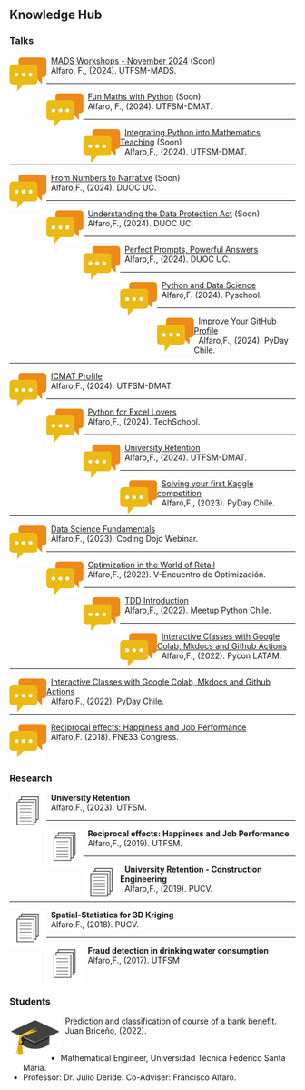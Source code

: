 ## Knowledge Hub



### Talks

<p>
<a href="https://fralfaro.github.io/MADS-Workshops/">
    <img src="../../images/research/talk.png"
      style="float:left; width:65px; height:65px;">
</a>
<span style="vertical-align:bottom">
&nbsp <a href="https://fralfaro.github.io/MADS-Workshops/">MADS Workshops - November 2024</a> (Soon)<br>
&nbsp Alfaro, F., (2024). UTFSM-MADS.
</span>
</p>

<hr size="30">

<p>
<a href="https://fralfaro.github.io/DMAT-SJ-Olimpiadas/">
    <img src="../../images/research/talk.png"
      style="float:left; width:65px; height:65px;">
</a>
<span style="vertical-align:bottom">
&nbsp <a href="https://fralfaro.github.io/DMAT-SJ-Olimpiadas/">Fun Maths with Python</a> (Soon)<br>
&nbsp Alfaro, F., (2024). UTFSM-DMAT.
</span>
</p>

<hr size="30">

<p>
<a href="https://fralfaro.github.io/DMAT-SJ-Olimpiadas/">
    <img src="../../images/research/talk.png"
      style="float:left; width:65px; height:65px;">
</a>
<span style="vertical-align:bottom">
&nbsp <a href="https://fralfaro.github.io/DMAT-SJ-Olimpiadas/">Integrating Python into Mathematics Teaching</a> (Soon)<br>
&nbsp  Alfaro,F., (2024). UTFSM-DMAT.
</span>
</p>

<hr size="30">


<p>
<a href="https://github.com/Seth-Nut/resources/tree/main/files">
    <img src="../../images/research/talk.png"
      style="float:left; width:65px; height:65px;">
</a>
<span style="vertical-align:bottom">
&nbsp <a href="https://github.com/Seth-Nut/resources/tree/main/files">From Numbers to Narrative</a> (Soon)<br>
&nbsp  Alfaro,F., (2024). DUOC UC.
</span>
</p>

<hr size="30">


<p>
<a href="https://github.com/Seth-Nut/resources/tree/main/files">
    <img src="../../images/research/talk.png"
      style="float:left; width:65px; height:65px;">
</a>
<span style="vertical-align:bottom">
&nbsp <a href="https://github.com/Seth-Nut/resources/tree/main/files">Understanding the Data Protection Act</a> (Soon)<br>
&nbsp  Alfaro,F., (2024). DUOC UC.
</span>
</p>

<hr size="30">


<p>
<a href="https://github.com/Seth-Nut/resources/blob/main/files/2024_09_13_chatgpt.pdf">
    <img src="../../images/research/talk.png"
      style="float:left; width:65px; height:65px;">
</a>
<span style="vertical-align:bottom">
&nbsp <a href="https://github.com/Seth-Nut/resources/blob/main/files/2024_09_13_chatgpt.pdf">Perfect Prompts, Powerful Answers</a><br>
&nbsp  Alfaro,F., (2024). DUOC UC.
</span>
</p>

<hr size="30">


<p>
<a href="https://pyschool.cl/">
    <img src="../../images/research/talk.png"
      style="float:left; width:65px; height:65px;">
</a>
<span style="vertical-align:bottom">
&nbsp <a href="https://pyschool.cl/">Python and Data Science</a> <br>
&nbsp  Alfaro,F. (2024). Pyschool.

</span>
</p>

<hr size="30">


<p>
<a href="https://github.com/fralfaro/portfolio/blob/main/docs/files/talks/PyDayChile2024_talk.pdf">
    <img src="../../images/research/talk.png"
      style="float:left; width:65px; height:65px;">
</a>
<span style="vertical-align:bottom">
&nbsp <a href="https://github.com/fralfaro/portfolio/blob/main/docs/files/talks/PyDayChile2024_talk.pdf">Improve Your GitHub Profile</a> <br>
&nbsp  Alfaro,F., (2024). PyDay Chile.
</span>
</p>

<hr size="30">

<p>
<a href="https://github.com/fralfaro/portfolio/blob/main/docs/files/talks/icmat_intro.pdf">
    <img src="../../images/research/talk.png"
      style="float:left; width:65px; height:65px;">
</a>
<span style="vertical-align:bottom">
&nbsp <a href="https://github.com/fralfaro/portfolio/blob/main/docs/files/talks/icmat_intro.pdf">ICMAT Profile</a> <br>
&nbsp  Alfaro,F., (2024). UTFSM-DMAT.
</span>
</p>

<hr size="30">

<p>
<a href="https://github.com/fralfaro/portfolio/blob/main/docs/files/talks/python_excel.pdf">
    <img src="../../images/research/talk.png"
      style="float:left; width:65px; height:65px;">
</a>
<span style="vertical-align:bottom">
&nbsp <a href="https://github.com/fralfaro/portfolio/blob/main/docs/files/talks/python_excel.pdf">Python for Excel Lovers</a> <br>
&nbsp  Alfaro,F., (2024). TechSchool.
</span>
</p>

<hr size="30">


<p>
<a href="https://github.com/fralfaro/portfolio/blob/main/docs/files/talks/MAT283_2024S1_talk.pdf">
    <img src="../../images/research/talk.png"
      style="float:left; width:65px; height:65px;">
</a>
<span style="vertical-align:bottom">
&nbsp <a href="https://github.com/fralfaro/portfolio/blob/main/docs/files/talks/MAT283_2024S1_talk.pdf">University Retention</a> <br>
&nbsp  Alfaro,F., (2024). UTFSM-DMAT.
</span>
</p>

<hr size="30">

<p>
<a href="https://github.com/fralfaro/portfolio/blob/main/docs/files/talks/PyDayChile2023_talk.pdf">
    <img src="../../images/research/talk.png"
      style="float:left; width:65px; height:65px;">
</a>
<span style="vertical-align:bottom">
&nbsp <a href="https://github.com/fralfaro/portfolio/blob/main/docs/files/talks/PyDayChile2023_talk.pdf">Solving your first Kaggle competition</a> <br>
&nbsp  Alfaro,F., (2023). PyDay Chile.
</span>
</p>

<hr size="30">

<p>
<a href="https://github.com/fralfaro/portfolio/blob/main/docs/files/talks/cd_intro_ds_talk.pdf">
    <img src="../../images/research/talk.png"
      style="float:left; width:65px; height:65px;">
</a>
<span style="vertical-align:bottom">
&nbsp <a href="https://github.com/fralfaro/portfolio/blob/main/docs/files/talks/cd_intro_ds_talk.pdf">Data Science Fundamentals</a> <br>
&nbsp  Alfaro,F., (2023). Coding Dojo Webinar.
</span>
</p>

<hr size="30">

<p>
<a href="https://github.com/fralfaro/portfolio/blob/main/docs/files/talks/workshop_optimization_talk.pdf">
    <img src="../../images/research/talk.png"
      style="float:left; width:65px; height:65px;">
</a>
<span style="vertical-align:bottom">
&nbsp <a href="https://github.com/fralfaro/portfolio/blob/main/docs/files/talks/workshop_optimization_talk.pdf">Optimization in the World of Retail</a> <br>
&nbsp  Alfaro,F., (2022). V-Encuentro de Optimización.
</span>
</p>

<hr size="30">

<p>
<a href="https://github.com/fralfaro/portfolio/blob/main/docs/files/talks/MeetupPythonChile_20220929_talk.pdf">
    <img src="../../images/research/talk.png"
      style="float:left; width:65px; height:65px;">
</a>
<span style="vertical-align:bottom">
&nbsp <a href="https://github.com/fralfaro/portfolio/blob/main/docs/files/talks/MeetupPythonChile_20220929_talk.pdf">TDD Introduction</a> <br>
&nbsp  Alfaro,F., (2022). Meetup Python Chile.
</span>
</p>

<hr size="30">

<p>
<a href="https://github.com/fralfaro/portfolio/blob/main/docs/files/talks/PyConLatam2022_talk.pdf">
    <img src="../../images/research/talk.png"
      style="float:left; width:65px; height:65px;">
</a>
<span style="vertical-align:bottom">
&nbsp <a href="https://github.com/fralfaro/portfolio/blob/main/docs/files/talks/PyConLatam2022_talk.pdf">Interactive Classes with Google Colab, Mkdocs and Github Actions</a> <br>
&nbsp  Alfaro,F., (2022). Pycon LATAM.
</span>
</p>

<hr size="30">

<p>
<a href="https://github.com/fralfaro/portfolio/blob/main/docs/files/talks/PyDayChile2022_talk.pdf">
    <img src="../../images/research/talk.png"
      style="float:left; width:65px; height:65px;">
</a>
<span style="vertical-align:bottom">
&nbsp <a href="https://github.com/fralfaro/portfolio/blob/main/docs/files/talks/PyDayChile2022_talk.pdf">Interactive Classes with Google Colab, Mkdocs and Github Actions</a> <br>
&nbsp  Alfaro,F., (2022). PyDay Chile.
</span>
</p>

<hr size="30">

<p>
<a href="https://github.com/fralfaro/portfolio/blob/main/docs/files/talks/FNE33_talk.pdf">
    <img src="../../images/research/talk.png"
      style="float:left; width:65px; height:65px;">
</a>
<span style="vertical-align:bottom">
&nbsp <a href="https://github.com/fralfaro/portfolio/blob/main/docs/files/talks/FNE33_talk.pdf">Reciprocal effects: Happiness and Job Performance</a> <br>
&nbsp  Alfaro,F. (2018). FNE33 Congress.
</span>
</p>


<br>

### Research

<p>
<img src="../../images/research/paper.png" alt="Smiley face image"
style="float:left; width:65px; height:65px;">
<span style="vertical-align:bottom">
&nbsp <strong> University Retention</strong> <br>
&nbsp  Alfaro,F., (2023). UTFSM.
</span>
</p>

<hr size="30">

<p>
<img src="../../images/research/paper.png" alt="Smiley face image"
style="float:left; width:65px; height:65px;">
<span style="vertical-align:bottom">
&nbsp <strong> Reciprocal effects: Happiness and Job Performance</strong> <br>
&nbsp  Alfaro,F., (2019). UTFSM.
</span>
</p>

<hr size="30">


<p>
<img src="../../images/research/paper.png" alt="Smiley face image"
style="float:left; width:65px; height:65px;">
<span style="vertical-align:bottom">
&nbsp <strong> University Retention - Construction Engineering</strong> <br>
&nbsp  Alfaro,F., (2019). PUCV. 
</span>
</p>

<hr size="30">

<p>
<img src="../../images/research/paper.png" alt="Smiley face image"
style="float:left; width:65px; height:65px;">
<span style="vertical-align:bottom">
&nbsp <strong> Spatial-Statistics for 3D Kriging</strong> <br>
&nbsp  Alfaro,F., (2018). PUCV.
</span>
</p>
 
<hr size="30">

<p>
<img src="../../images/research/paper.png" alt="Smiley face image"
style="float:left; width:65px; height:65px;">
<span style="vertical-align:bottom">
&nbsp <strong> Fraud detection in drinking water consumption</strong> <br>
&nbsp  Alfaro,F., (2017). UTFSM
</span>
</p>

<br>

### Students

<p>
<a href="https://github.com/fralfaro/portfolio/blob/main/docs/files/students/memoria_juan.pdf">
    <img src="../../images/research/hat.png" alt="Smiley face image"
style="float:left; width:90px; height:70px;">
</a>
<span style="vertical-align:bottom">
&nbsp <a href="https://github.com/fralfaro/portfolio/blob/main/docs/files/students/memoria_juan.pdf">Prediction and classification of course of a bank benefit.</a> <br>
&nbsp Juan Briceño, (2022). <br>
</span> <br>
</p>

* Mathematical Engineer, Universidad Técnica Federico Santa María.
* Professor: Dr. Julio Deride. Co-Adviser: Francisco Alfaro.